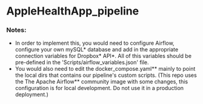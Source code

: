 # AppleHealthApp_pipeline

### Notes:
- In order to implement this, you would need to configure Airflow, configure your own mySQL* database and add in the appropriate connection variables for Dropbox* API*. All of this variables should be pre-defined in the 'Scripts/airflow_variables.json' file.
- You would also need to edit the docker_compose.yaml** mainly to point the local dirs that contains our pipeline's custom scripts. (This repo uses the          The Apache Airflow** community image with some changes, this configuration is for local development. Do not use it in a production deployment.)
      

      
